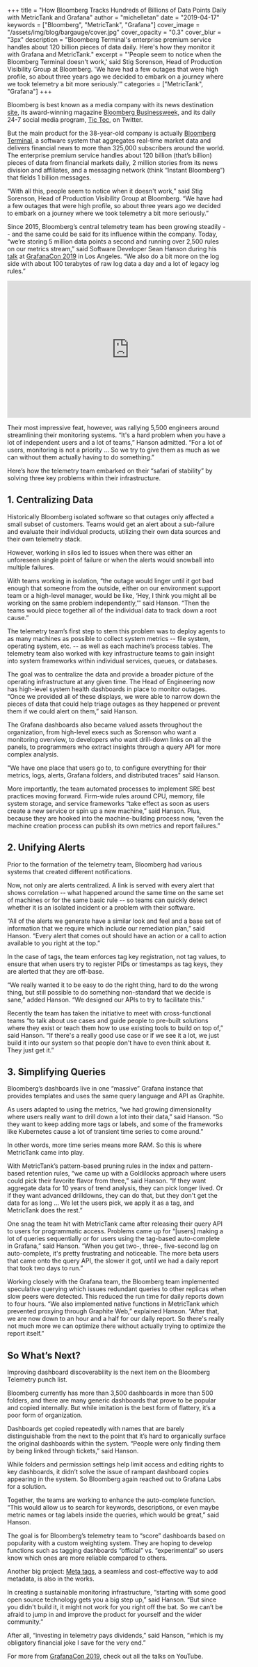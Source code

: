 +++ 
title = "How Bloomberg Tracks Hundreds of Billions of Data Points Daily with MetricTank and Grafana" 
author = "michelletan" 
date = "2019-04-17" 
keywords = ["Bloomberg", "MetricTank", "Grafana"] 
cover_image = "/assets/img/blog/bargauge/cover.jpg" 
cover_opacity = "0.3" 
cover_blur = "3px" 
description = "Bloomberg Terminal's enterprise premium service handles about 120 billion pieces of data daily. Here's how they monitor it with Grafana and MetricTank." 
excerpt = "'People seem to notice when the Bloomberg Terminal doesn't work,' said Stig Sorenson, Head of Production Visibility Group at Bloomberg. 'We have had a few outages that were high profile, so about three years ago we decided to embark on a journey where we took telemetry a bit more seriously.'" 
categories = ["MetricTank", "Grafana"] 
+++

Bloomberg is best known as a media company with its news destination [site](https://www.bloomberg.com/), its award-winning magazine [Bloomberg Businessweek](https://www.bloomberg.com/businessweek), and its daily 24-7 social media program, [Tic Toc](https://twitter.com/tictoc?lang=en), on Twitter. 

But the main product for the 38-year-old company is actually [Bloomberg Terminal](https://www.bloomberg.com/professional/solution/bloomberg-terminal/), a software system that aggregates real-time market data and delivers financial news to more than 325,000 subscribers around the world. The enterprise premium service handles about 120 billion (that’s billion) pieces of data from financial markets daily, 2 million stories from its news division and affiliates, and a messaging network (think “Instant Bloomberg”) that fields 1 billion messages.

“With all this, people seem to notice when it doesn't work,” said Stig Sorenson, Head of Production Visibility Group at Bloomberg. “We have had a few outages that were high profile, so about three years ago we decided to embark on a journey where we took telemetry a bit more seriously.”

Since 2015, Bloomberg’s central telemetry team has been growing steadily -- and the same could be said for its influence within the company. Today, “we’re storing 5 million data points a second and running over 2,500 rules on our metrics stream,” said Software Developer Sean Hanson during his [talk](https://www.youtube.com/watch?v=9wrI2iwbP94&list=PLDGkOdUX1UjqKc3ryyoSpWZvs7yktklQr&index=5) at [GrafanaCon 2019](https://www.youtube.com/watch?v=EsU8558QQIw&list=PLDGkOdUX1UjqKc3ryyoSpWZvs7yktklQr) in Los Angeles. “We also do a bit more on the log side with about 100 terabytes of raw log data a day and a lot of legacy log rules.” 

<iframe width="560" height="315" src="https://www.youtube.com/embed/9wrI2iwbP94" frameborder="0" allow="accelerometer; autoplay; encrypted-media; gyroscope; picture-in-picture" allowfullscreen></iframe>

Their most impressive feat, however, was rallying 5,500 engineers around streamlining their monitoring systems. “It's a hard problem when you have a lot of independent users and a lot of teams,” Hanson admitted. “For a lot of users, monitoring is not a priority ... So we try to give them as much as we can without them actually having to do something.” 

Here’s how the telemetry team embarked on their “safari of stability” by solving three key problems within their infrastructure.

## 1. Centralizing Data

Historically Bloomberg isolated software so that outages only affected a small subset of customers. Teams would get an alert about a sub-failure and evaluate their individual products, utilizing their own data sources and their own telemetry stack.

However, working in silos led to issues when there was either an unforeseen single point of failure or when the alerts would snowball into multiple failures.

With teams working in isolation, “the outage would linger until it got bad enough that someone from the outside, either on our environment support team or a high-level manager, would be like, ‘Hey, I think you might all be working on the same problem independently,’” said Hanson. “Then the teams would piece together all of the individual data to track down a root cause.” 

The telemetry team’s first step to stem this problem was to deploy agents to as many machines as possible to collect system metrics -- file system, operating system, etc. -- as well as each machine’s process tables. The telemetry team also worked with key infrastructure teams to gain insight into system frameworks within individual services, queues, or databases. 

The goal was to centralize the data and provide a broader picture of the operating infrastructure at any given time. The Head of Engineering now has high-level system health dashboards in place to monitor outages. “Once we provided all of these displays, we were able to narrow down the pieces of data that could help triage outages as they happened or prevent them if we could alert on them,” said Hanson. 

The Grafana dashboards also became valued assets throughout the organization, from high-level execs such as Sorenson who want a monitoring overview, to developers who want drill-down links on all the panels, to programmers who extract insights through a query API for more complex analysis.

"We have one place that users go to, to configure everything for their metrics, logs, alerts, Grafana folders, and distributed traces" said Hanson.

More importantly, the team automated processes to implement SRE best practices moving forward. Firm-wide rules around CPU, memory, file system storage, and service frameworks “take effect as soon as users create a new service or spin up a new machine,” said Hanson. Plus, because they are hooked into the machine-building process now, “even the machine creation process can publish its own metrics and report failures.”

## 2. Unifying Alerts

Prior to the formation of the telemetry team, Bloomberg had various systems that created different notifications. 

Now, not only are alerts centralized. A link is served with every alert that shows correlation -- what happened around the same time on the same set of machines or for the same basic rule -- so teams can quickly detect whether it is an isolated incident or a problem with their software.

“All of the alerts we generate have a similar look and feel and a base set of information that we require which include our remediation plan,” said Hanson. “Every alert that comes out should have an action or a call to action available to you right at the top.”

In the case of tags, the team enforces tag key registration, not tag values, to ensure that when users try to register PIDs or timestamps as tag keys, they are alerted that they are off-base. 

“We really wanted it to be easy to do the right thing, hard to do the wrong thing, but still possible to do something non-standard that we decide is sane,” added Hanson. “We designed our APIs to try to facilitate this.” 

Recently the team has taken the initiative to meet with cross-functional teams “to talk about use cases and guide people to pre-built solutions where they exist or teach them how to use existing tools to build on top of,” said Hanson. “If there's a really good use case or if we see it a lot, we just build it into our system so that people don't have to even think about it. They just get it.”

## 3. Simplifying Queries

Bloomberg’s dashboards live in one “massive” Grafana instance that provides templates and uses the same query language and API as Graphite. 

As users adapted to using the metrics, “we had growing dimensionality where users really want to drill down a lot into their data,” said Hanson. “So they want to keep adding more tags or labels, and some of the frameworks like Kubernetes cause a lot of transient time series to come around.” 

In other words, more time series means more RAM. So this is where MetricTank came into play.

With MetricTank’s pattern-based pruning rules in the index and pattern-based retention rules, “we came up with a Goldilocks approach where users could pick their favorite flavor from three,” said Hanson. “If they want aggregate data for 10 years of trend analysis, they can pick longer lived. Or if they want advanced drilldowns, they can do that, but they don't get the data for as long … We let the users pick, we apply it as a tag, and MetricTank does the rest.”

One snag the team hit with MetricTank came after releasing their query API to users for programmatic access. Problems came up for “[users] making a lot of queries sequentially or for users using the tag-based auto-complete in Grafana,” said Hanson. “When you get two-, three-, five-second lag on auto-complete, it's pretty frustrating and noticeable. The more beta users that came onto the query API, the slower it got, until we had a daily report that took two days to run.”

Working closely with the Grafana team, the Bloomberg team implemented speculative querying which issues redundant queries to other replicas when slow peers were detected. This reduced the run time for daily reports down to four hours. “We also implemented native functions in MetricTank which prevented proxying through Graphite Web,” explained Hanson. “After that, we are now down to an hour and a half for our daily report. So there's really not much more we can optimize there without actually trying to optimize the report itself.”

## So What’s Next? 

Improving dashboard discoverability is the next item on the Bloomberg Telemetry punch list.

Bloomberg currently has more than 3,500 dashboards in more than 500 folders, and there are many generic dashboards that prove to be popular and copied internally. But while imitation is the best form of flattery, it’s a poor form of organization. 

Dashboards get copied repeatedly with names that are barely distinguishable from the next to the point that it’s hard to organically surface the original dashboards within the system. “People were only finding them by being linked through tickets,” said Hanson.

While folders and permission settings help limit access and editing rights to key dashboards, it didn’t solve the issue of rampant dashboard copies appearing in the system. So Bloomberg again reached out to Grafana Labs for a solution. 

Together, the teams are working to enhance the auto-complete function. “This would allow us to  search for keywords, descriptions, or even maybe metric names or tag labels inside the queries, which would be great,” said Hanson. 

The goal is for Bloomberg’s telemetry team to “score” dashboards based on popularity with a custom weighting system. They are hoping to develop functions such as tagging dashboards “official” vs. “experimental” so users know which ones are more reliable compared to others. 

Another big project: [Meta tags](https://grafana.com/blog/2019/04/09/metrictank-meta-tags/), a seamless and cost-effective way to add metadata, is also in the works.

In creating a sustainable monitoring infrastructure, “starting with some good open source technology gets you a big step up,” said Hanson. “But since you didn't build it, it might not work for you right off the bat. So we can’t be afraid to jump in and improve the product for yourself and the wider community.”

After all, “investing in telemetry pays dividends,” said Hanson, “which is my obligatory financial joke I save for the very end.” 

For more from [GrafanaCon 2019](https://grafana.com/blog/2019/03/19/grafanacon-l.a.-recap-grafana-6.0-lgtm-and-more/?utm_source=blog&utm_campaign=timeshift_82), check out all the talks on YouTube. 

